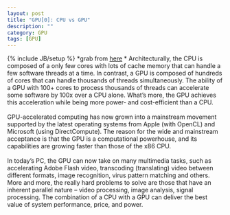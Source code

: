 ```yaml
---
layout: post
title: "GPU[0]: CPU vs GPU"
description: ""
category: GPU
tags: [GPU]
---
```

{% include JB/setup %}
*grab from [here](http://blogs.nvidia.com/blog/2009/12/16/whats-the-difference-between-a-cpu-and-a-gpu/) *
Architecturally, the CPU is composed of a only few cores with lots of cache memory that can handle a few software threads at a time. In contrast, a GPU is composed of hundreds of cores that can handle thousands of threads simultaneously. The ability of a GPU with 100+ cores to process thousands of threads can accelerate some software by 100x over a CPU alone. What’s more, the GPU achieves this acceleration while being more power- and cost-efficient than a CPU.  
<br>
GPU-accelerated computing has now grown into a mainstream movement supported by the latest operating systems from Apple (with OpenCL) and Microsoft (using DirectCompute). The reason for the wide and mainstream acceptance is that the GPU is a computational powerhouse, and its capabilities are growing faster than those of the x86 CPU.  
<br>
In today’s PC, the GPU can now take on many multimedia tasks, such as accelerating Adobe Flash video, transcoding (translating) video between different formats, image recognition, virus pattern matching and others. More and more, the really hard problems to solve are those that have an inherent parallel nature – video processing, image analysis, signal processing. The combination of a CPU with a GPU can deliver the best value of system performance, price, and power.
